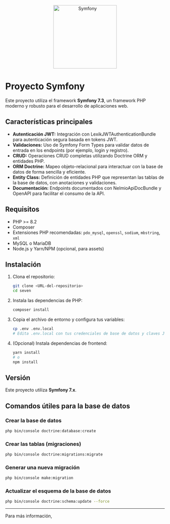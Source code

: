 <p align="center">
  <img src="https://symfony.com/logos/symfony_black_03.png" alt="Symfony" width="200"/>
</p>

# Proyecto Symfony

Este proyecto utiliza el framework **Symfony 7.3**, un framework PHP moderno y robusto para el desarrollo de aplicaciones web.

## Características principales

- **Autenticación JWT:** Integración con LexikJWTAuthenticationBundle para autenticación segura basada en tokens JWT.
- **Validaciones:** Uso de Symfony Form Types para validar datos de entrada en los endpoints (por ejemplo, login y registro).
- **CRUD:** Operaciones CRUD completas utilizando Doctrine ORM y entidades PHP.
- **ORM Doctrine:** Mapeo objeto-relacional para interactuar con la base de datos de forma sencilla y eficiente.
- **Entity Class:** Definición de entidades PHP que representan las tablas de la base de datos, con anotaciones y validaciones.
- **Documentación:** Endpoints documentados con NelmioApiDocBundle y OpenAPI para facilitar el consumo de la API.

## Requisitos

- PHP >= 8.2
- Composer
- Extensiones PHP recomendadas: `pdo_mysql`, `openssl`, `sodium`, `mbstring`, `xml`
- MySQL o MariaDB
- Node.js y Yarn/NPM (opcional, para assets)

## Instalación

1. Clona el repositorio:
   ```bash
   git clone <URL-del-repositorio>
   cd seven
   ```

2. Instala las dependencias de PHP:
   ```bash
   composer install
   ```

3. Copia el archivo de entorno y configura tus variables:
   ```bash
   cp .env .env.local
   # Edita .env.local con tus credenciales de base de datos y claves JWT
   ```

4. (Opcional) Instala dependencias de frontend:
   ```bash
   yarn install
   # o
   npm install
   ```

## Versión

Este proyecto utiliza **Symfony 7.x**.

## Comandos útiles para la base de datos

### Crear la base de datos

```bash
php bin/console doctrine:database:create
```

### Crear las tablas (migraciones)

```bash
php bin/console doctrine:migrations:migrate
```

### Generar una nueva migración

```bash
php bin/console make:migration
```

### Actualizar el esquema de la base de datos

```bash
php bin/console doctrine:schema:update --force
```

---

Para más información,

